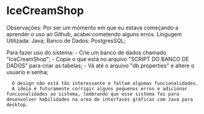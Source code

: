 # IceCreamShop

  Observações: Por ser um momento em que eu estava começando a aprender o uso ao Github, acabei cometendo alguns erros.
  Lingugem Utilizada: Java;
  Banco de Dados: PostgresSQL;
  
  Para fazer uso do sistema: 
      - Crie um banco de dados chamado "IceCreamShop";
      - Copie o que está no arquivo "SCRIPT DO BANCO DE DADOS" para criar as tabelas;
      - Vá até o arquivo "db.properties" e altere o usuario e senha;
      
      O design não está tão interessante e faltam algumas funcionalidades.
      A ideia é futuramente corrigir alguns pequenos erros e adicionar funcionalidades ao sistema, lembrando que esse sistema foi para desenvolver habilidades na area de interfaces gráficas com Java para desktop.
